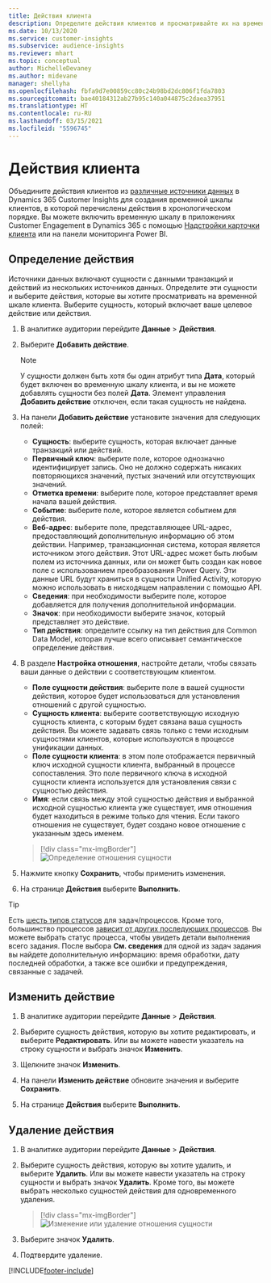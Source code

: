 ```yaml
---
title: Действия клиента
description: Определите действия клиентов и просматривайте их на временной шкале клиентов.
ms.date: 10/13/2020
ms.service: customer-insights
ms.subservice: audience-insights
ms.reviewer: mhart
ms.topic: conceptual
author: MichelleDevaney
ms.author: midevane
manager: shellyha
ms.openlocfilehash: fbfa9d7e00859cc80c24b98bd2dc806f1fda7803
ms.sourcegitcommit: bae40184312ab27b95c140a044875c2daea37951
ms.translationtype: HT
ms.contentlocale: ru-RU
ms.lasthandoff: 03/15/2021
ms.locfileid: "5596745"
---
```

# <a name="customer-activities"></a>Действия клиента

Объедините действия клиентов из [различные источники данных](data-sources.md) в Dynamics 365 Customer Insights для создания временной шкалы клиентов, в которой перечислены действия в хронологическом порядке. Вы можете включить временную шкалу в приложениях Customer Engagement в Dynamics 365 с помощью [Надстройки карточки клиента](customer-card-add-in.md) или на панели мониторинга Power BI.

## <a name="define-an-activity"></a>Определение действия

Источники данных включают сущности с данными транзакций и действий из нескольких источников данных. Определите эти сущности и выберите действия, которые вы хотите просматривать на временной шкале клиента. Выберите сущность, который включает ваше целевое действие или действия.

1. В аналитике аудитории перейдите **Данные** > **Действия**.

1. Выберите **Добавить действие**.

   > [!NOTE]
   > У сущности должен быть хотя бы один атрибут типа **Дата**, который будет включен во временную шкалу клиента, и вы не можете добавлять сущности без полей **Дата**. Элемент управления **Добавить действие** отключен, если такая сущность не найдена.

1. На панели **Добавить действие** установите значения для следующих полей:

   - **Сущность**: выберите сущность, которая включает данные транзакций или действий.
   - **Первичный ключ**: выберите поле, которое однозначно идентифицирует запись. Оно не должно содержать никаких повторяющихся значений, пустых значений или отсутствующих значений.
   - **Отметка времени**: выберите поле, которое представляет время начала вашей действия.
   - **Событие**: выберите поле, которое является событием для действия.
   - **Веб-адрес**: выберите поле, представляющее URL-адрес, предоставляющий дополнительную информацию об этом действии. Например, транзакционная система, которая является источником этого действия. Этот URL-адрес может быть любым полем из источника данных, или он может быть создан как новое поле с использованием преобразования Power Query. Эти данные URL будут храниться в сущности Unified Activity, которую можно использовать в нисходящем направлении с помощью API.
   - **Сведения**: при необходимости выберите поле, которое добавляется для получения дополнительной информации.
   - **Значок**: при необходимости выберите значок, который представляет это действие.
   - **Тип действия**: определите ссылку на тип действия для Common Data Model, которая лучше всего описывает семантическое определение действия.

1. В разделе **Настройка отношения**, настройте детали, чтобы связать ваши данные о действии с соответствующим клиентом.

    - **Поле сущности действия**: выберите поле в вашей сущности действия, которое будет использоваться для установления отношений с другой сущностью.
    - **Сущность клиента**: выберите соответствующую исходную сущность клиента, с которым будет связана ваша сущность действия. Вы можете задавать связь только с теми исходным сущностями клиентов, которые используются в процессе унификации данных.
    - **Поле сущности клиента**: в этом поле отображается первичный ключ исходной сущности клиента, выбранный в процессе сопоставления. Это поле первичного ключа в исходной сущности клиента используется для установления связи с сущностью действия.
    - **Имя**: если связь между этой сущностью действия и выбранной исходной сущностью клиента уже существует, имя отношения будет находиться в режиме только для чтения. Если такого отношения не существует, будет создано новое отношение с указанным здесь именем.
   
   > [!div class="mx-imgBorder"]
   > ![Определение отношения сущности](media/activities-entities-define.png "Определение отношения сущности")

1. Нажмите кнопку **Сохранить**, чтобы применить изменения.

1. На странице **Действия** выберите **Выполнить**.

> [!TIP]
> Есть [шесть типов статусов](system.md#status-types) для задач/процессов. Кроме того, большинство процессов [зависит от других последующих процессов](system.md#refresh-policies). Вы можете выбрать статус процесса, чтобы увидеть детали выполнения всего задания. После выбора **См. сведения** для одной из задач задания вы найдете дополнительную информацию: время обработки, дату последней обработки, а также все ошибки и предупреждения, связанные с задачей.

## <a name="edit-an-activity"></a>Изменить действие

1. В аналитике аудитории перейдите **Данные** > **Действия**.

2. Выберите сущность действия, которую вы хотите редактировать, и выберите **Редактировать**. Или вы можете навести указатель на строку сущности и выбрать значок **Изменить**.

3. Щелкните значок **Изменить**.

4. На панели **Изменить действие** обновите значения и выберите **Сохранить**.

5. На странице **Действия** выберите **Выполнить**.

## <a name="delete-an-activity"></a>Удаление действия

1. В аналитике аудитории перейдите **Данные** > **Действия**.

2. Выберите сущность действия, которую вы хотите удалить, и выберите **Удалить**. Или вы можете навести указатель на строку сущности и выбрать значок **Удалить**. Кроме того, вы можете выбрать несколько сущностей действия для одновременного удаления.
   > [!div class="mx-imgBorder"]
   > ![Изменение или удаление отношения сущности](media/activities-entities-edit-delete.png "Изменение или удаление отношения сущности")

3. Выберите значок **Удалить**.

4. Подтвердите удаление.


[!INCLUDE[footer-include](../includes/footer-banner.md)]